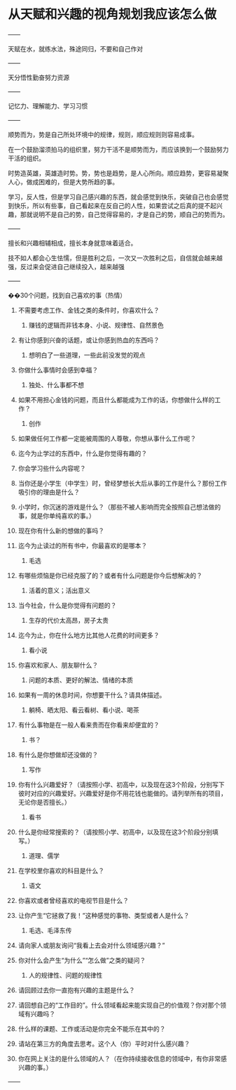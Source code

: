 # 从天赋和兴趣的视角规划我应该怎么做

——

天赋在水，就练水法，殊途同归，不要和自己作对

——

天分悟性勤奋努力资源

——

记忆力、理解能力、学习习惯

——

顺势而为，势是自己所处环境中的规律，规则，顺应规则则容易成事。

在一个鼓励溜须拍马的组织里，努力干活不是顺势而为，而应该换到一个鼓励努力干活的组织。

时势造英雄，英雄造时势。势，势也是趋势，是人心所向。顺应趋势，更容易凝聚人心，做成困难的，但是大势所趋的事。

学习，反人性，但是学习自己感兴趣的东西，就会感觉到快乐，突破自己也会感觉到快乐，所以有些事，自己看起来在反自己的人性，如果尝试之后真的提不起兴趣，那就说明不是自己的势，自己觉得容易的，才是自己的势，顺自己的势而为。

——

擅长和兴趣相辅相成，擅长本身就意味着适合。

技不如人都会心生怯懦，但是胜利之后，一次又一次胜利之后，自信就会越来越强，反过来会促进自己继续投入，越来越强

——

��30个问题，找到自己喜欢的事（热情）

1. 不需要考虑工作、金钱之类的条件时，你喜欢什么？
   1. 赚钱的逻辑而非钱本身、小说、规律性、自然景色
2. 有让你感到兴奋的话题，或让你感到热血的东西吗？
   1. 想明白了一些道理，一些此前没发觉的观点
3. 你做什么事情时会感到幸福？
   1. 独处、什么事都不想
4. 如果不用担心金钱的问题，而且什么都能成为工作的话，你想做什么样的工作？
   1. 创作
5. 如果做任何工作都一定能被周围的人尊敬，你想从事什么工作呢？

6. 迄今为止学过的东西中，什么是你觉得有趣的？
7. 你会学习些什么内容呢？
8. 当你还是小学生（中学生）时，曾经梦想长大后从事的工作是什么？那份工作吸引你的理由是什么？
9. 小学时，你沉迷的游戏是什么？（那些不被人影响而完全按照自己想法做的事，就是你单纯喜欢的事。）
10. 现在你有什么新的想做的事吗？

11. 迄今为止读过的所有书中，你最喜欢的是哪本？
    1. 毛选
12. 有哪些烦恼是你已经克服了的？或者有什么问题是你今后想解决的？
    1. 活着的意义；活出意义
13. 当今社会，什么是你觉得有问题的？
    1. 生存的代价太高昂，房子太贵
14. 迄今为止，你在什么地方比其他人花费的时间更多？
    1. 看小说
15. 你喜欢和家人、朋友聊什么？
    1. 问题的本质、更好的解法、情绪的本质

16. 如果有一周的休息时间，你想要干什么？请具体描述。
    1. 躺椅、晒太阳、看云看树、看小说、喝茶
17. 有什么事物是在一般人看来贵而在你看来却便宜的？
    1. 书？
18. 有什么是你想做却还没做的？
    1. 写作
19. 你有什么兴趣爱好？（请按照小学、初高中，以及现在这3个阶段，分别写下彼时对应的兴趣爱好。兴趣爱好是你不用花钱也能做的。请列举所有的项目，无论你是否擅长。）
    1. 看书
20. 什么是你经常搜索的？（请按照小学、初高中，以及现在这3个阶段分别填写。）
    1. 道理、儒学

21. 在学校里你喜欢的科目是什么？
    1. 语文
22. 你喜欢或者曾经喜欢的电视节目是什么？
23. 让你产生“它拯救了我！”这种感觉的事物、类型或者人是什么？
    1. 毛选、毛泽东传
24. 请向家人或朋友询问“我看上去会对什么领域感兴趣？”
25. 你对什么会产生“为什么”“怎么做”之类的疑问？
    1. 人的规律性、问题的规律性

26. 请回顾过去你一直抱有兴趣的主题是什么？
27. 请回想自己的“工作目的”。什么领域看起来能实现自己的价值观？你对那个领域有兴趣吗？

28. 什么样的课题、工作或活动是你完全不能乐在其中的？
29. 请站在第三方的角度去思考。这个人（你）平时对什么感兴趣？

30. 你在网上关注的是什么领域的人？（在你持续接收信息的领域中，有你非常感兴趣的事。）

——

